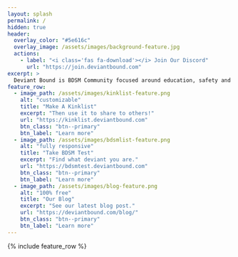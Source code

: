 ```yaml
---
layout: splash
permalink: /
hidden: true
header:
  overlay_color: "#5e616c"
  overlay_image: /assets/images/background-feature.jpg
  actions:
    - label: "<i class='fas fa-download'></i> Join Our Discord"
      url: "https://join.deviantbound.com"
excerpt: >
  Deviant Bound is BDSM Community focused around education, safety and helping others meet!<br/>
feature_row:
  - image_path: /assets/images/kinklist-feature.png
    alt: "customizable"
    title: "Make A Kinklist"
    excerpt: "Then use it to share to others!"
    url: "https://kinklist.deviantbound.com"
    btn_class: "btn--primary"
    btn_label: "Learn more"
  - image_path: /assets/images/bdsmlist-feature.png
    alt: "fully responsive"
    title: "Take BDSM Test"
    excerpt: "Find what deviant you are."
    url: "https://bdsmtest.deviantbound.com"
    btn_class: "btn--primary"
    btn_label: "Learn more"
  - image_path: /assets/images/blog-feature.png
    alt: "100% free"
    title: "Our Blog"
    excerpt: "See our latest blog post."
    url: "https://deviantbound.com/blog/"
    btn_class: "btn--primary"
    btn_label: "Learn more"      
---
```


{% include feature_row %}

